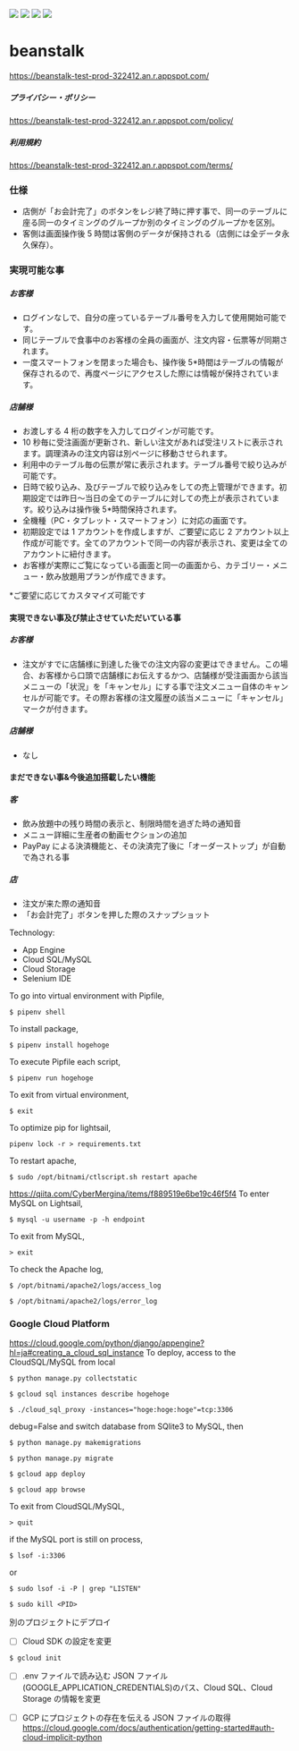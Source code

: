 <img src="https://img.shields.io/badge/-Django-092E20.svg?logo=django&style=flat"> <img src="https://img.shields.io/badge/-Bootstrap-563D7C.svg?logo=bootstrap&style=flat"> <img src="https://img.shields.io/badge/-Sass-CC6699.svg?logo=sass&style=flat"> <img src="https://img.shields.io/badge/-Google%20Cloud-EEE.svg?logo=google-cloud&style=flat">

# beanstalk

https://beanstalk-test-prod-322412.an.r.appspot.com/

##### プライバシー・ポリシー

https://beanstalk-test-prod-322412.an.r.appspot.com/policy/

##### 利用規約

https://beanstalk-test-prod-322412.an.r.appspot.com/terms/

### 仕様

- 店側が「お会計完了」のボタンをレジ終了時に押す事で、同一のテーブルに座る同一のタイミングのグループか別のタイミングのグループかを区別。
- 客側は画面操作後 5 時間は客側のデータが保持される（店側には全データ永久保存）。

### 実現可能な事

##### お客様

- ログインなしで、自分の座っているテーブル番号を入力して使用開始可能です。
- 同じテーブルで食事中のお客様の全員の画面が、注文内容・伝票等が同期されます。
- 一度スマートフォンを閉まった場合も、操作後 5\*時間はテーブルの情報が保存されるので、再度ページにアクセスした際には情報が保持されています。

##### 店舗様

- お渡しする 4 桁の数字を入力してログインが可能です。
- 10 秒毎に受注画面が更新され、新しい注文があれば受注リストに表示されます。調理済みの注文内容は別ページに移動させられます。
- 利用中のテーブル毎の伝票が常に表示されます。テーブル番号で絞り込みが可能です。
- 日時で絞り込み、及びテーブルで絞り込みをしての売上管理ができます。初期設定では昨日〜当日の全てのテーブルに対しての売上が表示されています。絞り込みは操作後 5\*時間保持されます。
- 全機種（PC・タブレット・スマートフォン）に対応の画面です。
- 初期設定では 1 アカウントを作成しますが、ご要望に応じ 2 アカウント以上作成が可能です。全てのアカウントで同一の内容が表示され、変更は全てのアカウントに紐付きます。
- お客様が実際にご覧になっている画面と同一の画面から、カテゴリー・メニュー・飲み放題用プランが作成できます。

\*ご要望に応じてカスタマイズ可能です

#### 実現できない事及び禁止させていただいている事

##### お客様

- 注文がすでに店舗様に到達した後での注文内容の変更はできません。この場合、お客様から口頭で店舗様にお伝えするかつ、店舗様が受注画面から該当メニューの「状況」を「キャンセル」にする事で注文メニュー自体のキャンセルが可能です。その際お客様の注文履歴の該当メニューに「キャンセル」マークが付きます。

##### 店舗様

- なし

#### まだできない事&今後追加搭載したい機能

##### 客

- 飲み放題中の残り時間の表示と、制限時間を過ぎた時の通知音
- メニュー詳細に生産者の動画セクションの追加
- PayPay による決済機能と、その決済完了後に「オーダーストップ」が自動で為される事

##### 店

- 注文が来た際の通知音
- 「お会計完了」ボタンを押した際のスナップショット

Technology:

- App Engine
- Cloud SQL/MySQL
- Cloud Storage
- Selenium IDE

To go into virtual environment with Pipfile,

```
$ pipenv shell
```

To install package,

```
$ pipenv install hogehoge
```

To execute Pipfile each script,

```
$ pipenv run hogehoge
```

To exit from virtual environment,

```
$ exit
```

To optimize pip for lightsail,

```
pipenv lock -r > requirements.txt
```

To restart apache,

```
$ sudo /opt/bitnami/ctlscript.sh restart apache
```

https://qiita.com/CyberMergina/items/f889519e6be19c46f5f4
To enter MySQL on Lightsail,

```
$ mysql -u username -p -h endpoint
```

To exit from MySQL,

```
> exit
```

To check the Apache log,

```
$ /opt/bitnami/apache2/logs/access_log
```

```
$ /opt/bitnami/apache2/logs/error_log
```

### Google Cloud Platform

https://cloud.google.com/python/django/appengine?hl=ja#creating_a_cloud_sql_instance
To deploy, access to the CloudSQL/MySQL from local

```
$ python manage.py collectstatic
```

```
$ gcloud sql instances describe hogehoge
```

```
$ ./cloud_sql_proxy -instances="hoge:hoge:hoge"=tcp:3306
```

debug=False and switch database from SQlite3 to MySQL, then

```
$ python manage.py makemigrations
```

```
$ python manage.py migrate
```

```
$ gcloud app deploy
```

```
$ gcloud app browse
```

To exit from CloudSQL/MySQL,

```
> quit
```

if the MySQL port is still on process,

```
$ lsof -i:3306
```

or

```
$ sudo lsof -i -P | grep "LISTEN"
```

```
$ sudo kill <PID>
```

別のプロジェクトにデプロイ

- [ ] Cloud SDK の設定を変更

```
$ gcloud init
```

- [ ] .env ファイルで読み込む JSON ファイル(GOOGLE_APPLICATION_CREDENTIALS)のパス、Cloud SQL、Cloud Storage の情報を変更

- [ ] GCP にプロジェクトの存在を伝える JSON ファイルの取得
      https://cloud.google.com/docs/authentication/getting-started#auth-cloud-implicit-python
